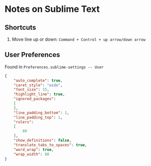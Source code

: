 # Notes on Sublime Text

## Shortcuts
1. Move line up or down: `Command + Control + up arrow/down arrow`


## User Preferences
Found in `Preferences.sublime-settings -- User`
```json
{
	"auto_complete": true,
	"caret_style": "wide",
	"font_size": 15,
	"highlight_line": true,
	"ignored_packages":
	[
	],
	"line_padding_bottom": 1,
	"line_padding_top": 1,
	"rulers":
	[
		80
	],
	"show_definitions": false,
	"translate_tabs_to_spaces": true,
	"word_wrap": true,
	"wrap_width": 80
}
```
